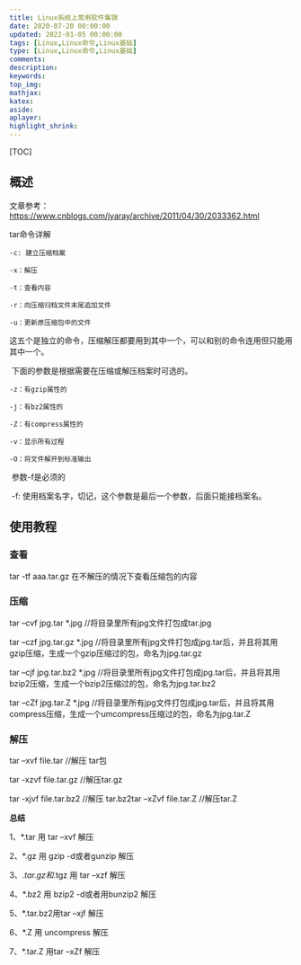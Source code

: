 ```yaml
---
title: Linux系统上常用软件集锦
date: 2020-07-20 00:00:00
updated: 2022-01-05 00:00:00
tags: [Linux,Linux命令,Linux基础]
type: [Linux,Linux命令,Linux基础]
comments:  
description:  
keywords:  
top_img:
mathjax:
katex:
aside:
aplayer:
highlight_shrink:
---
```


[TOC]



## 概述

文章参考：https://www.cnblogs.com/jyaray/archive/2011/04/30/2033362.html

tar命令详解

```shell
-c: 建立压缩档案

-x：解压

-t：查看内容

-r：向压缩归档文件末尾追加文件

-u：更新原压缩包中的文件
```

​		这五个是独立的命令，压缩解压都要用到其中一个，可以和别的命令连用但只能用其中一个。

​		下面的参数是根据需要在压缩或解压档案时可选的。

```shell
-z：有gzip属性的

-j：有bz2属性的

-Z：有compress属性的

-v：显示所有过程

-O：将文件解开到标准输出
```

​		参数-f是必须的

​		-f: 使用档案名字，切记，这个参数是最后一个参数，后面只能接档案名。

## 使用教程

### **查看**

tar -tf aaa.tar.gz  在不解压的情况下查看压缩包的内容

### **压缩**

tar –cvf jpg.tar *.jpg //将目录里所有jpg文件打包成tar.jpg

tar –czf jpg.tar.gz *.jpg //将目录里所有jpg文件打包成jpg.tar后，并且将其用gzip压缩，生成一个gzip压缩过的包，命名为jpg.tar.gz

tar –cjf jpg.tar.bz2 *.jpg //将目录里所有jpg文件打包成jpg.tar后，并且将其用bzip2压缩，生成一个bzip2压缩过的包，命名为jpg.tar.bz2

tar –cZf jpg.tar.Z *.jpg  //将目录里所有jpg文件打包成jpg.tar后，并且将其用compress压缩，生成一个umcompress压缩过的包，命名为jpg.tar.Z

### **解压**

tar –xvf file.tar //解压 tar包

tar -xzvf file.tar.gz //解压tar.gz

tar -xjvf file.tar.bz2  //解压 tar.bz2tar –xZvf file.tar.Z //解压tar.Z

**总结**

1、*.tar 用 tar –xvf 解压

2、*.gz 用 gzip -d或者gunzip 解压

3、*.tar.gz和*.tgz 用 tar –xzf 解压

4、*.bz2 用 bzip2 -d或者用bunzip2 解压

5、*.tar.bz2用tar –xjf 解压

6、*.Z 用 uncompress 解压

7、*.tar.Z 用tar –xZf 解压



